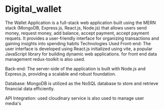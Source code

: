 ﻿# Digital_wallet
The Wallet Application is a full-stack web application built using the MERN stack (MongoDB, Express.js, React.js, Node.js) that allows users send money, request money, add balance, accept payment, accept payment requets. It provides a user-friendly interface for organizing transactions and gaining insights into spending habits
Technologies Used
Front-end: The user interface is developed using React.js initialized using vite, a popular JavaScript library for building dynamic web applications. for front end data management redux-toolkit is also used.

Back-end: The server-side of the application is built with Node.js and Express.js, providing a scalable and robust foundation.

Database: MongoDB is utilized as the NoSQL database to store and retrieve financial data efficiently.

API Integration: used cloudinary service is also used to manage user media's

